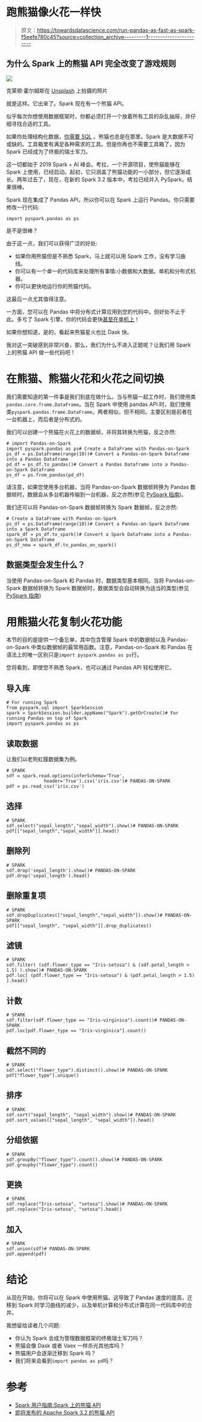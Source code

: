 # 跑熊猫像火花一样快

> 原文：<https://towardsdatascience.com/run-pandas-as-fast-as-spark-f5eefe780c45?source=collection_archive---------1----------------------->

## 为什么 Spark 上的熊猫 API 完全改变了游戏规则

![](img/f98a4256583d756dc9687b1bc4a37855.png)

克莱顿·霍尔姆斯在 [Unsplash](https://unsplash.com?utm_source=medium&utm_medium=referral) 上拍摄的照片

就是这样。它出来了。Spark 现在有一个熊猫 API。

似乎每次你想使用数据框架时，你都必须打开一个放着所有工具的杂乱抽屉，并仔细寻找合适的工具。

如果你处理结构化数据，[你需要 SQL](https://www.dataquest.io/blog/why-sql-is-the-most-important-language-to-learn/) 。熊猫也总是在那里。Spark 是大数据不可或缺的。工具箱里有满足各种需求的工具。但是你再也不需要工具箱了，因为 Spark 已经成为了终极的瑞士军刀。

这一切都始于 2019 Spark + AI 峰会。考拉，一个开源项目，使熊猫能够在 Spark 上使用，已经启动。起初，它只涵盖了熊猫功能的一小部分，但它逐渐成长。两年过去了，现在，在新的 Spark 3.2 版本中，考拉已经并入 PySpark。结果很棒。

Spark 现在集成了 Pandas API，所以你可以在 Spark 上运行 Pandas。你只需要修改一行代码:

```
import pyspark.pandas as ps
```

是不是很棒？

由于这一点，我们可以获得广泛的好处:

*   如果你用熊猫但是不熟悉 Spark，马上就可以用 Spark 工作，没有学习曲线。
*   你可以有一个单一的代码库来处理所有事情:小数据和大数据。单机和分布式机器。
*   你可以更快地运行你的熊猫代码。

这最后一点尤其值得注意。

一方面，您可以在 Pandas 中将分布式计算应用到您的代码中。但好处不止于此。多亏了 Spark 引擎，你的代码会更快[甚至在单机上](https://databricks.com/blog/2021/10/04/pandas-api-on-upcoming-apache-spark-3-2.html#attachment_165784)！

如果你想知道，是的，看起来熊猫星火也比 Dask 快。

我对这一突破感到非常兴奋，那么，我们为什么不进入正题呢？让我们用 Spark 上的熊猫 API 做一些代码吧！

# 在熊猫、熊猫火花和火花之间切换

我们需要知道的第一件事是我们到底在做什么。当与熊猫一起工作时，我们使用类`pandas.core.frame.DataFrame`。当在 Spark 中使用 pandas API 时，我们使用类`pyspark.pandas.frame.DataFrame`。两者相似，但不相同。主要区别是前者在一台机器上，而后者是分布式的。

我们可以创建一个熊猫在火花上的数据帧，并将其转换为熊猫，反之亦然:

```
# import Pandas-on-Spark
import pyspark.pandas as ps# Create a DataFrame with Pandas-on-Spark
ps_df = ps.DataFrame(range(10))# Convert a Pandas-on-Spark Dataframe into a Pandas Dataframe
pd_df = ps_df.to_pandas()# Convert a Pandas Dataframe into a Pandas-on-Spark Dataframe
ps_df = ps.from_pandas(pd_df)
```

请注意，如果您使用多台机器，当将 Pandas-on-Spark 数据帧转换为 Pandas 数据帧时，数据会从多台机器传输到一台机器，反之亦然(参见 [PySpark 指南](https://spark.apache.org/docs/latest/api/python/user_guide/pandas_on_spark/pandas_pyspark.html))。

我们还可以将 Pandas-on-Spark 数据帧转换为 Spark 数据帧，反之亦然:

```
# Create a DataFrame with Pandas-on-Spark
ps_df = ps.DataFrame(range(10))# Convert a Pandas-on-Spark Dataframe into a Spark Dataframe
spark_df = ps_df.to_spark()# Convert a Spark Dataframe into a Pandas-on-Spark Dataframe
ps_df_new = spark_df.to_pandas_on_spark()
```

## 数据类型会发生什么？

当使用 Pandas-on-Spark 和 Pandas 时，数据类型基本相同。当将 Pandas-on-Spark 数据帧转换为 Spark 数据帧时，数据类型会自动转换为适当的类型(参见 [PySpark 指南](https://spark.apache.org/docs/latest/api/python/user_guide/pandas_on_spark/types.html))

# **用熊猫火花复制火花功能**

本节的目的是提供一个备忘单，其中包含管理 Spark 中的数据帧以及 Pandas-on-Spark 中类似数据帧的最常用函数。注意，Pandas-on-Spark 和 Pandas 在语法上的唯一区别只是`import pyspark.pandas as ps`行。

您将看到，即使您不熟悉 Spark，也可以通过 Pandas API 轻松使用它。

## **导入库**

```
# For running Spark
from pyspark.sql import SparkSession
spark = SparkSession.builder.appName("Spark").getOrCreate()# For running Pandas on top of Spark
import pyspark.pandas as ps
```

## **读取数据**

让我们以老狗虹膜数据集为例。

```
# SPARK
sdf = spark.read.options(inferSchema='True',
              header='True').csv('iris.csv')# PANDAS-ON-SPARK
pdf = ps.read_csv('iris.csv')
```

## **选择**

```
# SPARK
sdf.select("sepal_length","sepal_width").show()# PANDAS-ON-SPARK
pdf[["sepal_length","sepal_width"]].head()
```

## **删除列**

```
# SPARK
sdf.drop('sepal_length').show()# PANDAS-ON-SPARK
pdf.drop('sepal_length').head()
```

## 删除重复项

```
# SPARK
sdf.dropDuplicates(["sepal_length","sepal_width"]).show()# PANDAS-ON-SPARK
pdf[["sepal_length", "sepal_width"]].drop_duplicates()
```

## **滤镜**

```
# SPARK
sdf.filter( (sdf.flower_type == "Iris-setosa") & (sdf.petal_length > 1.5) ).show()# PANDAS-ON-SPARK
pdf.loc[ (pdf.flower_type == "Iris-setosa") & (pdf.petal_length > 1.5) ].head()
```

## **计数**

```
# SPARK
sdf.filter(sdf.flower_type == "Iris-virginica").count()# PANDAS-ON-SPARK
pdf.loc[pdf.flower_type == "Iris-virginica"].count()
```

## **截然不同的**

```
# SPARK
sdf.select("flower_type").distinct().show()# PANDAS-ON-SPARK
pdf["flower_type"].unique()
```

## **排序**

```
# SPARK
sdf.sort("sepal_length", "sepal_width").show()# PANDAS-ON-SPARK
pdf.sort_values(["sepal_length", "sepal_width"]).head()
```

## **分组依据**

```
# SPARK
sdf.groupBy("flower_type").count().show()# PANDAS-ON-SPARK
pdf.groupby("flower_type").count()
```

## **更换**

```
# SPARK
sdf.replace("Iris-setosa", "setosa").show()# PANDAS-ON-SPARK
pdf.replace("Iris-setosa", "setosa").head()
```

## **加入**

```
# SPARK
sdf.union(sdf)# PANDAS-ON-SPARK
pdf.append(pdf)
```

# 结论

从现在开始，你将可以在 Spark 中使用熊猫。这导致了 Pandas 速度的提高，迁移到 Spark 时学习曲线的减少，以及单机计算和分布式计算在同一代码库中的合并。

我想留给读者几个问题:

*   你认为 Spark 会成为管理数据框架的终极瑞士军刀吗？
*   熊猫会像 Dask 或者 Vaex 一样杀光其他库吗？
*   熊猫用户会逐渐迁移到 Spark 吗？
*   我们将来会看到`import pandas as pd`吗？

# 参考

*   [Spark 用户指南:Spark 上的熊猫 API](https://spark.apache.org/docs/latest/api/python/user_guide/pandas_on_spark/index.html)
*   [即将发布的 Apache Spark 3.2 的熊猫 API](https://databricks.com/blog/2021/10/04/pandas-api-on-upcoming-apache-spark-3-2.html)